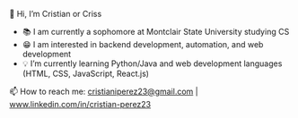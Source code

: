 👋 Hi, I’m Cristian or Criss

- 📚 I am currently a sophomore at Montclair State University studying CS
- 😁 I am interested in backend development, automation, and web development
- 💡 I’m currently learning Python/Java and web development languages (HTML, CSS, JavaScript, React.js)

📫 How to reach me: cristianiperez23@gmail.com | www.linkedin.com/in/cristian-perez23
